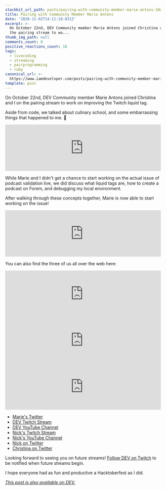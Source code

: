 ```yaml
---
stackbit_url_path: posts/pairing-with-community-member-marie-antons-3doi
title: Pairing with Community Member Marie Antons
date: '2020-11-02T14:11:10.031Z'
excerpt: >-
  On October 22nd, DEV Community member Marie Antons joined Christina and I on
  the pairing stream to wo...
thumb_img_path: null
comments_count: 0
positive_reactions_count: 18
tags:
  - livecoding
  - streaming
  - pairprogramming
  - ruby
canonical_url: >-
  https://www.iamdeveloper.com/posts/pairing-with-community-member-marie-antons-3doi/
template: post
---
```

On October 22nd, DEV Community member Marie Antons joined Christina and I on the pairing stream to work on improving the Twitch liquid tag.

Aside from code, we talked about culinary school, and some embarrassing things that happened to me. 🤣


<iframe class="liquidTag" src="https://dev.to/embed/youtube?args=ajz8nGCqLbM" style="border: 0; width: 100%;"></iframe>


While Marie and I didn't get a chance to start working on the actual issue of podcast validation live, we did discuss what liquid tags are, how to create a podcast on Forem, and debugging my local environment. 

After walking through these concepts together, Marie is now able to start working on the issue!


<iframe class="liquidTag" src="https://dev.to/embed/github?args=https%3A%2F%2Fgithub.com%2Fforem%2Fforem%2Fissues%2F3588" style="border: 0; width: 100%;"></iframe>


You can also find the three of us all over the web here:


<iframe class="liquidTag" src="https://dev.to/embed/user?args=marieantons" style="border: 0; width: 100%;"></iframe>



<iframe class="liquidTag" src="https://dev.to/embed/user?args=nickytonline" style="border: 0; width: 100%;"></iframe>



<iframe class="liquidTag" src="https://dev.to/embed/user?args=coffeecraftcode" style="border: 0; width: 100%;"></iframe>


* [Marie's Twitter](https://twitter.com/MarieAntons)
* [DEV Twitch Stream](https://www.twitch.tv/thepracticaldev)
* [DEV YouTube Channel](https://www.youtube.com/c/thepracticaldevteam)
* [Nick's Twitch Stream](https://www.twitch.tv/nickytonline)
* [Nick's YouTube Channel](https://iamdeveloper.com/youtube)
* [Nick on Twitter](https://twitter.com/nickytonline)
* [Christina on Twitter](https://twitter.com/coffeecraftcode)

Looking forward to seeing you on future streams! [Follow DEV on Twitch](twitch.tv/thepracticaldev) to be notified when future streams begin. 

I hope everyone had as fun and productive a Hacktoberfest as I did.

*[This post is also available on DEV.](https://dev.to/devteam/pairing-with-community-member-marie-antons-3doi)*


<script>
const parent = document.getElementsByTagName('head')[0];
const script = document.createElement('script');
script.type = 'text/javascript';
script.src = 'https://cdnjs.cloudflare.com/ajax/libs/iframe-resizer/4.1.1/iframeResizer.min.js';
script.charset = 'utf-8';
script.onload = function() {
    window.iFrameResize({}, '.liquidTag');
};
parent.appendChild(script);
</script>    

